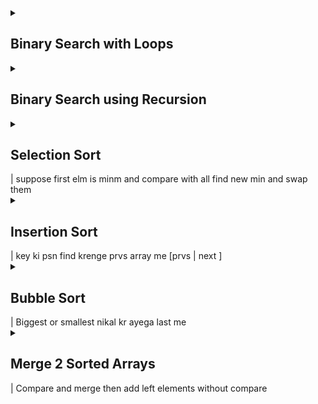 <details>
  <summary> <h2>Binary Search with Loops</h2> </summary>

```java
public static boolean binary_search(int arr[], int target) {
        int i = 0;
        int j = arr.length - 1;
        while (i <= j) {
            int mid = i + (j - i) / 2;
            if (arr[mid] == target)
                return true;
            else if (arr[mid] < target)
                i = mid + 1;
            else
                j = mid - 1;
        }

        return false;
    }
```
</details>

<details>
  <summary> <h2>Binary Search using Recursion </h2> </summary>

```java
 public static int binarySearch(int[] arr, int low, int high, int key) {
        if (low <= high) {
            int mid = low + (high - low) / 2;

            if (arr[mid] == key) return mid;

            if (arr[mid] > key) 
                return binarySearch(arr, low, mid - 1, key);

            return binarySearch(arr, mid + 1, high, key);
        }
        return -1;
    }
    }
```
</details>


<details>
  <summary> <h2> Selection Sort </h2> | suppose first elm is minm and compare with all find new min and swap them</summary>

```java
    public static void selectionSort(int arr[]) {
        for (int i = 0; i < arr.length - 1; i++) {

            int min_idx = i;
            for (int j = i + 1; j < arr.length; j++) {
                if (arr[min_idx] > arr[j]) {
                    min_idx = j;
                }
            }

            int temp = arr[i];
            arr[i] = arr[min_idx];
            arr[min_idx] = temp;

        }
        System.out.println(Arrays.toString(arr));
    }
```
</details>   

<details>
  <summary> <h2> Insertion Sort </h2> | key ki psn find krenge prvs array me [prvs | next ] </summary>

```java
     public static void insertion(int arr[]) {
        for (int i = 1; i < arr.length; i++) {
            int key = arr[i];
            int j = i - 1;
            while (j >= 0 && arr[j] > key) {
                arr[j + 1] = arr[j];
                j--;
            }
            arr[j + 1] = key;
        }

        System.out.println(Arrays.toString(arr));
    }
```    
</details>
 

<details>
  <summary> <h2> Bubble Sort </h2> | Biggest or smallest nikal kr ayega last me </summary>

```java
     public static void bubble(int arr[]) {
        for (int i = 0; i < arr.length - 1; i++) {
            for (int j = 0; j < arr.length - 1 - i; j++) {
                if (arr[j] > arr[j + 1]) {
                    int temp = arr[j];
                    arr[j] = arr[j + 1];
                    arr[j + 1] = temp;
                }
            }
        }

        System.out.println(Arrays.toString(arr));
    }
```
</details> 
 
<details>
  <summary> <h2> Merge 2 Sorted Arrays </h2> | Compare and merge then add left elements without compare </summary>
 
```java
  public static void merge2Sorted(int a1[], int a2[]) {
        int merge_array[] = new int[a1.length + a2.length];
        int i = 0, j = 0, k = 0;
        while (i < a1.length && j < a2.length) {
            if (a1[i] < a2[j]) {
                merge_array[k++] = a1[i++];
            } else {
                merge_array[k++] = a2[j++];
            }
        }

        // left elem in first array
        while (i < a1.length)
            merge_array[k++] = a1[i++];

        // left elem in second array
        while (j < a2.length)
            merge_array[k++] = a2[j++];

        System.out.println("Merged Array : " + Arrays.toString(merge_array));
    }
```
</details> 
